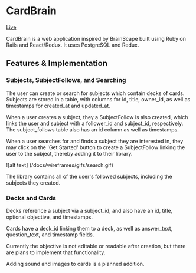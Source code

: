 # CardBrain
[Live](https://card-brain.herokuapp.com)

CardBrain is a web application inspired by BrainScape built using Ruby on Rails and React/Redux. It uses PostgreSQL and Redux.

## Features & Implementation

### Subjects, SubjectFollows, and Searching
The user can create or search for subjects which contain decks of cards. Subjects are stored in a table, with columns for id, title, owner_id, as well as timestamps for created_at and updated_at.

When a user creates a subject, they a SubjectFollow is also created, which links the user and subject with a follower_id and subject_id, respectively. The subject_follows table also has an id column as well as timestamps.

When a user searches for and finds a subject they are interested in, they may click on the 'Get Started' button to create a SubjectFollow linking the user to the subject, thereby adding it to their library.

![alt text] (/docs/wireframes/gifs/search.gif)

The library contains all of the user's followed subjects, including the subjects they created.


### Decks and Cards
Decks reference a subject via a subject_id, and also have an id, title, optional objective, and timestamps.

Cards have a deck_id linking them to a deck, as well as answer_text, question_text, and timestamp fields.




Currently the objective is not editable or readable after creation, but there are plans to implement that functionality.

Adding sound and images to cards is a planned addition.
